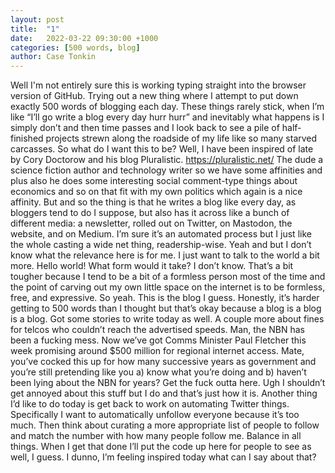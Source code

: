 ```yaml
---
layout: post
title:  "1"
date:   2022-03-22 09:30:00 +1000
categories: [500 words, blog]
author: Case Tonkin
---
```

Well I'm not entirely sure this is working typing straight into the browser version of GitHub. Trying out a new thing where I attempt to put down exactly 500 words of blogging each day.
These things rarely stick, when I’m like “I’ll go write a blog every day hurr hurr” and inevitably what happens is I simply don’t and then time passes and I look back to see a pile of half-finished projects strewn along the roadside of my life like so many starved carcasses.
So what do I want this to be? 
Well, I have been inspired of late by Cory Doctorow and his blog Pluralistic.
https://pluralistic.net/
The dude a science fiction author and technology writer so we have some affinities and plus also he does some interesting social comment-type things about economics and so on that fit with my own politics which again is a nice affinity.
But and so the thing is that he writes a blog like every day, as bloggers tend to do I suppose, but also has it across like a bunch of different media: a newsletter, rolled out on Twitter, on Mastodon, the website, and on Medium.
I’m sure it’s an automated process but I just like the whole casting a wide net thing, readership-wise.
Yeah and but I don’t know what the relevance here is for me. I just want to talk to the world a bit more.
Hello world!
What form would it take? I don’t know. That’s a bit tougher because I tend to be a bit of a formless person most of the time and the point of carving out my own little space on the internet is to be formless, free, and expressive.
So yeah. This is the blog I guess.
Honestly, it’s harder getting to 500 words than I thought but that’s okay because a blog is a blog is a blog.
Got some stories to write today as well. A couple more about fines for telcos who couldn’t reach the advertised speeds. Man, the NBN has been a fucking mess. Now we’ve got Comms Minister Paul Fletcher this week promising around $500 million for regional internet access. Mate, you’ve cocked this up for how many successive years as government and you’re still pretending like you a) know what you’re doing and b) haven’t been lying about the NBN for years? Get the fuck outta here.
Ugh I shouldn’t get annoyed about this stuff but I do and that’s just how it is.
Another thing I’d like to do today is get back to work on automating Twitter things. Specifically I want to automatically unfollow everyone because it’s too much. Then think about curating a more appropriate list of people to follow and match the number with how many people follow me. Balance in all things.
When I get that done I’ll put the code up here for people to see as well, I guess.
I dunno, I’m feeling inspired today what can I say about that?
